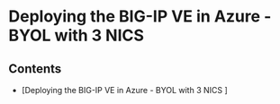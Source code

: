 # Deploying the BIG-IP VE in Azure - BYOL with 3 NICS

## Contents

- [Deploying the BIG-IP VE in Azure - BYOL with 3 NICS ]


